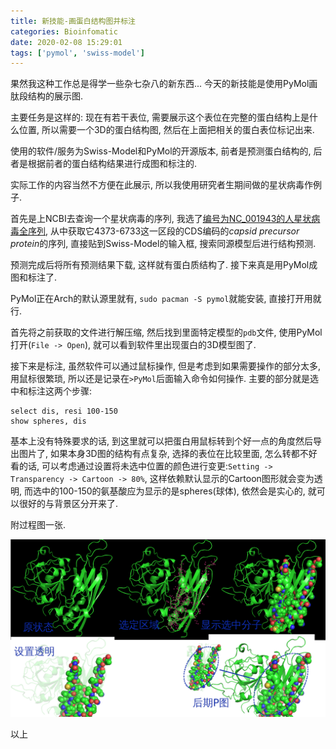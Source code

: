 ```yaml
---
title: 新技能-画蛋白结构图并标注
categories: Bioinfomatic
date: 2020-02-08 15:29:01
tags: ['pymol', 'swiss-model']
---
```


果然我这种工作总是得学一些杂七杂八的新东西... 今天的新技能是使用PyMol画肽段结构的展示图.
<!-- 摘要部分 -->
<!-- more -->

主要任务是这样的: 现在有若干表位, 需要展示这个表位在完整的蛋白结构上是什么位置, 所以需要一个3D的蛋白结构图, 然后在上面把相关的蛋白表位标记出来.

使用的软件/服务为Swiss-Model和PyMol的开源版本, 前者是预测蛋白结构的, 后者是根据前者的蛋白结构结果进行成图和标注的.

实际工作的内容当然不方便在此展示, 所以我使用研究者生期间做的星状病毒作例子.

首先是上NCBI去查询一个星状病毒的序列, 我选了[编号为NC_001943的人星状病毒全序列](https://www.ncbi.nlm.nih.gov/nuccore/NC_001943.1), 从中获取它4373-6733这一区段的CDS编码的*capsid precursor protein*的序列, 直接贴到Swiss-Model的输入框, 搜索同源模型后进行结构预测.

预测完成后将所有预测结果下载, 这样就有蛋白质结构了. 接下来真是用PyMol成图和标注了.

PyMol正在Arch的默认源里就有, `sudo pacman -S pymol`就能安装, 直接打开用就行.

首先将之前获取的文件进行解压缩, 然后找到里面特定模型的`pdb`文件, 使用PyMol打开(`File -> Open`), 就可以看到软件里出现蛋白的3D模型图了. 

接下来是标注, 虽然软件可以通过鼠标操作, 但是考虑到如果需要操作的部分太多, 用鼠标很繁琐,  所以还是记录在`>PyMol`后面输入命令如何操作. 主要的部分就是选中和标注这两个步骤:

```pymol
select dis, resi 100-150    
show spheres, dis
```

基本上没有特殊要求的话, 到这里就可以把蛋白用鼠标转到个好一点的角度然后导出图片了, 如果本身3D图的结构有点复杂, 选择的表位在比较里面, 怎么转都不好看的话, 可以考虑通过设置将未选中位置的颜色进行变更:`Setting -> Transparency -> Cartoon -> 80%`, 这样依赖默认显示的Cartoon图形就会变为透明, 而选中的100-150的氨基酸应为显示的是spheres(球体), 依然会是实心的, 就可以很好的与背景区分开来了.

附过程图一张.

![astro_model](https://raw.githubusercontent.com/SilenWang/Gallary/master/astro_model)

以上